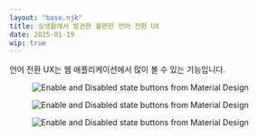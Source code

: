 ```yaml
---
layout: "base.njk"
title: 실생활에서 발견한 불편한 언어 전환 UX
date: 2025-01-19
wip: true
---
```


언어 전환 UX는 웹 애플리케이션에서 많이 볼 수 있는 기능입니다.

<figure>
<img src="/assets/images/real-life-examples-of-frustrating-language-switch-ux/01.jpg" alt="Enable and Disabled state buttons from Material Design" />
<figcaption></figcaption>
</figure>

<figure>
<img src="/assets/images/real-life-examples-of-frustrating-language-switch-ux/02.jpg" alt="Enable and Disabled state buttons from Material Design" />
<figcaption></figcaption>
</figure>

<figure>
<img src="/assets/images/real-life-examples-of-frustrating-language-switch-ux/03.jpg" alt="Enable and Disabled state buttons from Material Design" />
<figcaption></figcaption>
</figure>



